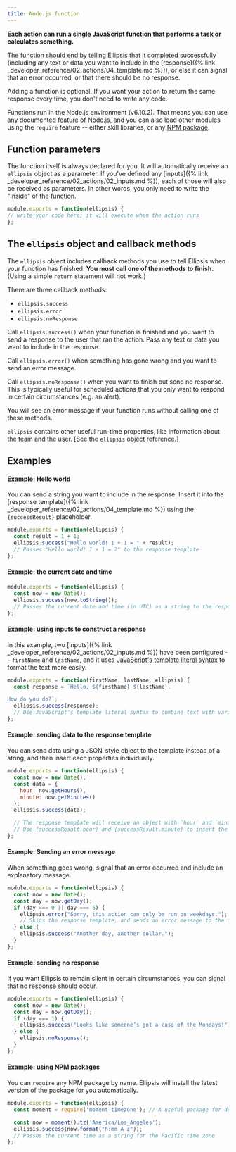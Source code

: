 ```yaml
---
title: Node.js function
---
```


**Each action can run a single JavaScript function that performs a task or calculates something.**

The function should end by telling Ellipsis that it completed successfully (including any text or data you want to include in the [response]({% link _developer_reference/02_actions/04_template.md %})), or else it can signal that an error occurred, or that there should be no response.

Adding a function is optional. If you want your action to return the same response every time, you don't need to write any code.

Functions run in the Node.js environment (v6.10.2). That means you can use [any documented feature of Node.js](https://nodejs.org/dist/latest-v6.x/docs/06_api/), and you can also load other modules using the `require` feature -- either skill libraries, or any [NPM package](https://www.npmjs.com/).

## Function parameters

The function itself is always declared for you. It will automatically receive an `ellipsis` object as a parameter. If you've defined any [inputs]({% link _developer_reference/02_actions/02_inputs.md %}), each of those will also be received as parameters. In other words, you only need to write the "inside" of the function.

```javascript
module.exports = function(ellipsis) {
// write your code here; it will execute when the action runs
};
```

## The `ellipsis` object and callback methods

The `ellipsis` object includes callback methods you use to tell Ellipsis when your function has finished. **You must call one of the methods to finish.** (Using a simple `return` statement will not work.)

There are three callback methods:

- `ellipsis.success`
- `ellipsis.error`
- `ellipsis.noResponse`

Call `ellipsis.success()` when your function is finished and you want to send a response to the user that ran the action. Pass any text or data you want to include in the response.

Call `ellipsis.error()` when something has gone wrong and you want to send an error message.

Call `ellipsis.noResponse()` when you want to finish but send no response. This is typically useful for scheduled actions that you only want to respond in certain circumstances (e.g. an alert).

You will see an error message if your function runs without calling one of these methods.

`ellipsis` contains other useful run-time properties, like information about the team and the user. [See the `ellipsis` object reference.]

## Examples

#### Example: Hello world

You can send a string you want to include in the response. Insert it into the [response template]({% link _developer_reference/02_actions/04_template.md %}) using the `{successResult}` placeholder.

```javascript
module.exports = function(ellipsis) {
  const result = 1 + 1;
  ellipsis.success("Hello world! 1 + 1 = " + result);
  // Passes "Hello world! 1 + 1 = 2" to the response template
};
```

#### Example: the current date and time

```javascript
module.exports = function(ellipsis) {
  const now = new Date();
  ellipsis.success(now.toString());
  // Passes the current date and time (in UTC) as a string to the response template
};
```

#### Example: using inputs to construct a response

In this example, two [inputs]({% link _developer_reference/02_actions/02_inputs.md %}) have been configured -- `firstName` and
`lastName`, and it uses [JavaScript's template literal syntax](https://developer.mozilla.org/docs/Web/JavaScript/Reference/template_strings) to format the text more easily.

```javascript
module.exports = function(firstName, lastName, ellipsis) {
  const response = `Hello, ${firstName} ${lastName}.

How do you do?`;
  ellipsis.success(response);
  // Use JavaScript's template literal syntax to combine text with variables
};
```

#### Example: sending data to the response template

You can send data using a JSON-style object to the template instead of a string, and then insert each properties individually.

```javascript
module.exports = function(ellipsis) {
  const now = new Date();
  const data = {
    hour: now.getHours(),
    minute: now.getMinutes()
  };
  ellipsis.success(data);

  // The response template will receive an object with `hour` and `minute` properties.
  // Use {successResult.hour} and {successResult.minute} to insert the text in the template.
};
```

#### Example: Sending an error message

When something goes wrong, signal that an error occurred and include an explanatory message.

```javascript
module.exports = function(ellipsis) {
  const now = new Date();
  const day = now.getDay();
  if (day === 0 || day === 6) {
    ellipsis.error("Sorry, this action can only be run on weekdays.");
    // Skips the response template, and sends an error message to the user.
  } else {
    ellipsis.success("Another day, another dollar.");
  }
};
```

#### Example: sending no response

If you want Ellipsis to remain silent in certain circumstances, you can signal that no response should occur.

```javascript
module.exports = function(ellipsis) {
  const now = new Date();
  const day = now.getDay();
  if (day === 1) {
    ellipsis.success("Looks like someone’s got a case of the Mondays!");
  } else {
    ellipsis.noResponse();
  }
};
```

#### Example: using NPM packages

You can `require` any NPM package by name. Ellipsis will install the latest version of the package for you automatically.

```javascript
module.exports = function(ellipsis) {
  const moment = require('moment-timezone'); // A useful package for dealing with dates/times

  const now = moment().tz('America/Los_Angeles');
  ellipsis.success(now.format("h:mm A z"));
  // Passes the current time as a string for the Pacific time zone
};
```
